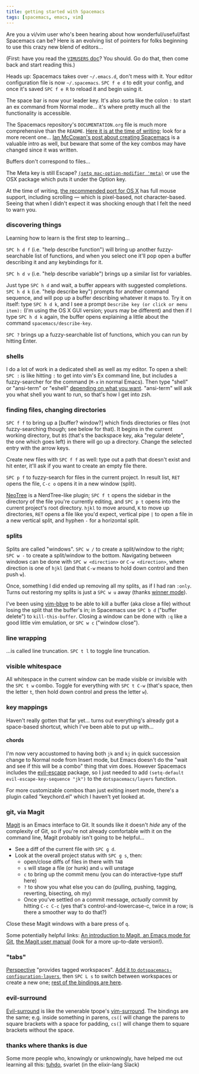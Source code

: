 ```yaml
---
title: getting started with Spacemacs
tags: [spacemacs, emacs, vim]
---
```


Are you a vi/vim user who's been hearing about how wonderful/useful/fast Spacemacs can be? Here is an evolving list of pointers for folks beginning to use this crazy new blend of editors...

(First: have you read the [`VIMUSERS` doc](https://github.com/syl20bnr/spacemacs/blob/074f425dc5d233f24195ecc3021eb96ac9d55d4d/doc/VIMUSERS.org#purpose-of-this-document)? You should. Go do that, then come back and start reading this.)

Heads up: Spacemacs takes over `~/.emacs.d`, don't mess with it. Your editor configuration file is now `~/.spacemacs`. `SPC f e d` to edit your config, and once it's saved `SPC f e R` to reload it and begin using it.

The space bar is now your leader key. It's also sorta like the colon `:` to start an ex command from Normal mode... it's where pretty much all the functionality is accessible.

The Spacemacs repository's `DOCUMENTATION.org` file is much more comprehensive than the `README`. [Here it is at the time of writing](https://github.com/syl20bnr/spacemacs/blob/d555002308e7ce86161d3d7998e42cdcc5a9800d/doc/DOCUMENTATION.org); look for a more recent one... [Ian McCowan's post about creating Spacemacs](http://ian.mccowan.space/2015/04/07/Spacemacs/) is a valuable intro as well, but beware that some of the key combos may have changed since it was written.

Buffers don't correspond to files...

The Meta key is still Escape? [`(setq mac-option-modifier 'meta)`](https://www.reddit.com/r/emacs/comments/333ywx/did_anyone_else_go_wow_after_trying_spacemacs/cqj97zy) or use the OSX package which puts it under the Option key.

At the time of writing, [the recommended port for OS X](https://github.com/railwaycat/homebrew-emacsmacport) has full mouse support, including scrolling — which is pixel-based, not character-based. Seeing that when I didn't expect it was shocking enough that I felt the need to warn you.



### discovering things

Learning how to learn is the first step to learning...

`SPC h d f` (i.e. "help describe function") will bring up another fuzzy-searchable list of functions, and when you select one it'll pop open a buffer describing it and any keybindings for it.

`SPC h d v` (i.e. "help describe variable") brings up a similar list for variables.

Just type `SPC h d` and wait, a buffer appears with suggested completions. `SPC h d k` (i.e. "help describe key") prompts for another command sequence, and will pop up a buffer describing whatever it maps to. Try it on itself: type `SPC h d k`, and I see a prompt `Describe key (or click or menu item):` (I'm using the OS X GUI version; yours may be different) and then if I type `SPC h d k` again, the buffer opens explaining a little about the command `spacemacs/describe-key`.

`SPC ?` brings up a fuzzy-searchable list of functions, which you can run by hitting Enter.



### shells

I do a lot of work in a dedicated shell as well as my editor. To open a shell: `SPC :` is like hitting `:` to get into vim's Ex command line, but includes a fuzzy-searcher for the command (`M-x` in normal Emacs). Then type "shell" or "ansi-term" or "eshell" [depending on what you want](https://www.masteringemacs.org/article/running-shells-in-emacs-overview). "ansi-term" will ask you what shell you want to run, so that's how I get into zsh.



### finding files, changing directories

`SPC f f` to bring up a [buffer? window?] which finds directories or files (not fuzzy-searching though; see below for that). It begins in the current working directory, but `BS` (that's the backspace key, aka "regular delete", the one which goes left) in there will go up a directory. Change the selected entry with the arrow keys.

Create new files with `SPC f f` as well: type out a path that doesn't exist and hit enter, it'll ask if you want to create an empty file there.

`SPC p f` to fuzzy-search for files in the current project. In result list, `RET` opens the file, `C-c o` opens it in a new window (split).

[NeoTree](https://github.com/jaypei/emacs-neotree) is a NerdTree-like plugin; `SPC f t` opens the sidebar in the directory of the file you're currently editing, and `SPC p t` opens into the current project's root directory. `hjkl` to move around, `K` to move up directories, `RET` opens a file like you'd expect, vertical pipe `|` to open a file in a new vertical split, and hyphen `-` for a horizontal split.



### splits

Splits are called "windows". `SPC w /` to create a split/window to the right; `SPC w -` to create a split/window to the bottom. Navigating between windows can be done with `SPC w <direction>` or `C-w <direction>`, where direction is one of `hjkl` (and that `C-w` means to hold down control and then push `w`).

Once, something I did ended up removing all my splits, as if I had ran `:only`. Turns out restoring my splits is just a `SPC w u` away (thanks [winner mode](http://emacswiki.org/emacs/WinnerMode)).

I've been using [vim-bbye](https://github.com/moll/vim-bbye) to be able to kill a buffer (aka close a file) without losing the split that the buffer's in; in Spacemacs use `SPC b d` ("buffer delete") to `kill-this-buffer`. Closing a window can be done with `:q` like a good little vim emulation, or `SPC w c` ("window close").



### line wrapping

...is called line truncation. `SPC t l` to toggle line truncation.



### visible whitespace

All whitespace in the current window can be made visible or invisible with the `SPC t w` combo. Toggle for everything with `SPC t C-w` (that's space, then the letter `t`, then hold down control and press the letter `w`).



### key mappings

Haven't really gotten that far yet... turns out everything's already got a space-based shortcut, which I've been able to put up with...



#### chords

I'm now very accustomed to having both `jk` and `kj` in quick succession change to Normal node from Insert mode, but Emacs doesn't do the "wait and see if this will be a combo" thing that vim does. However Spacemacs includes the [evil-escape](https://github.com/syl20bnr/evil-escape) package, so I just needed to add `(setq-default evil-escape-key-sequence "jk")` to the `dotspacemacs/layers` function.

For more customizable combos than just exiting insert mode, there's a plugin called "keychord.el" which I haven't yet looked at.



### git, via Magit

[Magit](https://github.com/magit/magit) is an Emacs interface to Git. It sounds like it doesn't *hide* any of the complexity of Git, so if you're not already comfortable with it on the command line, Magit probably isn't going to be helpful...

* See a diff of the current file with `SPC g d`.
* Look at the overall project status with `SPC g s`, then:
  *  open/close diffs of files in there with `TAB`
  * `s` will stage a file (or hunk) and `u` will unstage
  * `c` to bring up the commit menu (you can do interactive-type stuff here)
  * `?` to show you what else you can do (pulling, pushing, tagging, reverting, bisecting, oh my)
  * Once you've settled on a commit message, *actually* commit by hitting `C-c C-c` (yes that's control-and-lowercase-c, twice in a row; is there a smoother way to do that?)

Close these Magit windows with a bare press of `q`.

Some potentially helpful links: [An introduction to Magit, an Emacs mode for Git](https://www.masteringemacs.org/article/introduction-magit-emacs-mode-git), [the Magit user manual](https://github.com/magit/magit/blob/a83f9303be806dd2e793cd7207926f0fc8dd8146/Documentation/magit.org) (look for a more up-to-date version!).



### "tabs"

[Perspective](https://github.com/nex3/perspective-el) "provides tagged workspaces". [Add it to `dotspacemacs-configuration-layers`](https://github.com/alxndr/dotfiles/commit/ff925be53193f0c820c82f116f3ec4dea55e8a0d), then `SPC L s` to switch between workspaces or create a new one; [rest of the bindings are here](https://github.com/syl20bnr/spacemacs/blob/6eab954afecb4af81aa29916deaa5c1cd332bcb9/layers/%2Bwindow-management/perspectives/README.org#key-bindings).



### evil-surround

[Evil-surround](https://github.com/timcharper/evil-surround) is like the venerable tpope's [vim-surround](https://github.com/tpope/vim-surround). The bindings are the same; e.g. inside something in parens, `cs([` will change the parens to square brackets with a space for padding, `cs(]` will change them to square brackets without the space.



### thanks where thanks is due

Some more people who, knowingly or unknowingly, have helped me out learning all this: [tuhdo](https://news.ycombinator.com/item?id=9395785), svarlet (in the elixir-lang Slack)
